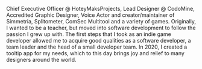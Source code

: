 Chief Executive Officer @ HoteyMaksProjects, Lead Designer @ CodoMine, Accredited Graphic Designer, Voice Actor and creator/maintainer of Simmetria, Splitometer, ComSec Multitool and a variety of games.
Originally, I wanted to be a teacher, but moved into software development to follow the passion I grew up with. The first steps that I took as an indie game developer allowed me to acquire good qualities as a software developer, a team leader and the head of a small developer team. In 2020, I created a tooltip app for my needs, which to this day brings joy and relief to many designers around the world.
